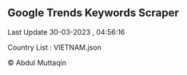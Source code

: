 

## Google Trends Keywords Scraper 
 
Last Update 30-03-2023 , 04:56:16

Country List :
VIETNAM.json



© Abdul Muttaqin 
